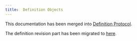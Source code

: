 ```yaml
---
title:  Definition Objects
---
```


This documentation has been merged into [Definition Protocol](./oam/x-definition.md).


The definition revision part has been migrated to [here](./x-def-version.md).
